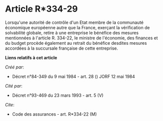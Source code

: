 # Article R*334-29

Lorsqu'une autorité de contrôle d'un Etat membre de la communauté économique européenne autre que la France, exerçant la
vérification de solvabilité globale, retire à une entreprise le bénéfice des mesures mentionnées à l'article R. 334-22, le
ministre de l'économie, des finances et du budget procède également au retrait du bénéfice desdites mesures accordées à la
succursale française de cette entreprise.

**Liens relatifs à cet article**

_Créé par_:

  - Décret n°84-349 du 9 mai 1984 - art. 28 () JORF 12 mai 1984

_Cité par_:

  - Décret n°93-469 du 23 mars 1993 - art. 5 (V)

_Cite_:

  - Code des assurances - art. R*334-22 (M)
